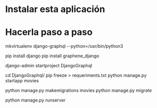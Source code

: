 # Instalar esta aplicación


# Hacerla paso a paso

mkvirtualenv django-graphql --python=/usr/bin/python3

pip install django
pip install graphene_django

django-admin startproject DjangoGraphql

cd DjangoGraphql/
pip freeze > requeriments.txt
python manage.py startapp movies

python manage.py makemigrations movies
python manage.py migrate

python manage.py runserver